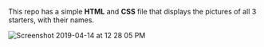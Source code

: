 This repo has a simple **HTML** and **CSS** file that displays the pictures of all 3 starters, with their names.


![Screenshot 2019-04-14 at 12 28 05 PM](https://user-images.githubusercontent.com/21224753/56089556-803a3a00-5eb2-11e9-880c-bc63c0ea330d.png)